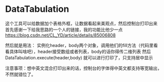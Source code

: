 # DataTabulation
这个工具可以给数据加个表格外框，让数据看起来美观点，然后控制台打印出来
首先感谢一下给我思路的一个人的链接，我的功能比他少一点
https://blog.csdn.net/CL_YD/article/details/85006808

然后就是用法：
实例化header，body两个对象，调用他们的fill方法（代码里看看具体叫啥吧），header接受数组或者列表，body的话你得传二维列表
然后  DataTabulation.execute(header,body) 就可以进行打印了，只支持居中显示

注意事项：想中英文混合打印出来的话，控制台的字体得中英文都支持等宽输出，不然就错位了。


